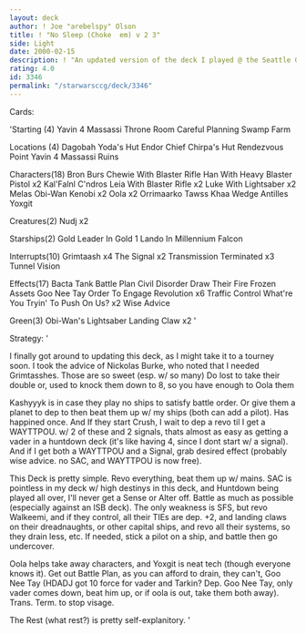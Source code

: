```yaml
---
layout: deck
author: ! Joe "arebelspy" Olson
title: ! "No Sleep (Choke  em) v 2 3"
side: Light
date: 2000-02-15
description: ! "An updated version of the deck I played @ the Seattle G. Slam."
rating: 4.0
id: 3346
permalink: "/starwarsccg/deck/3346"
---
```

Cards: 

'Starting (4)
Yavin 4 Massassi Throne Room
Careful Planning
Swamp
Farm

Locations (4)
Dagobah Yoda's Hut
Endor Chief Chirpa's Hut
Rendezvous Point
Yavin 4 Massassi Ruins

Characters(18)
Bron Burs
Chewie With Blaster Rifle
Han With Heavy Blaster Pistol  x2
Kal'Falnl C'ndros
Leia With Blaster Rifle  x2
Luke With Lightsaber  x2
Melas
Obi-Wan Kenobi	x2
Oola  x2
Orrimaarko
Tawss Khaa
Wedge Antilles
Yoxgit

Creatures(2)
Nudj  x2

Starships(2)
Gold Leader In Gold 1
Lando In Millennium Falcon

Interrupts(10)
Grimtaash  x4
The Signal  x2
Transmission Terminated  x3
Tunnel Vision

Effects(17)
Bacta Tank
Battle Plan
Civil Disorder
Draw Their Fire
Frozen Assets
Goo Nee Tay
Order To Engage
Revolution  x6
Traffic Control
What're You Tryin' To Push On Us?  x2
Wise Advice

Green(3)
Obi-Wan's Lightsaber
Landing Claw  x2 '

Strategy: '

I finally got around to updating this deck, as I might take it to a tourney soon. I took the advice of Nickolas Burke, who noted that I needed Grimtasshes.  Those are so sweet (esp. w/ so many)  Do lost to take their double or, used to knock them down to 8, so you have enough to Oola them

Kashyyyk is in case they play no ships to satisfy battle order. Or give them a planet to dep to then beat them up w/ my ships (both can add a pilot). Has happined once. And If they start Crush, I wait to dep a revo til I get a WAYTTPOU. w/ 2 of these and 2 signals, thats almost as easy as getting a vader in a huntdown deck (it's like having 4, since I dont start w/ a signal). And if I get both a WAYTTPOU and a Signal, grab desired effect (probably wise advice. no SAC, and WAYTTPOU is now free).

This Deck is pretty simple. Revo everything, beat them up w/ mains. SAC is pointless in my deck w/ high destinys in this deck, and Huntdown being played all over, I'll never get a Sense or Alter off.  Battle as much as possible (especially against an ISB deck). The only weakness is SFS, but revo Walkeemi, and if they control, all their TIEs are dep. +2, and landing claws on their dreadnaughts, or other capital ships, and revo all their systems, so they drain less, etc. If needed, stick a pilot on a ship, and battle then go undercover.

Oola helps take away characters, and Yoxgit is neat tech (though everyone knows it). Get out Battle Plan, as you can afford to drain, they can't, Goo Nee Tay (HDADJ got 10 force for vader and Tarkin? Dep. Goo Nee Tay, only vader comes down, beat him up, or if oola is out, take them both away). Trans. Term. to stop visage.

The Rest (what rest?) is pretty self-explanitory. '

